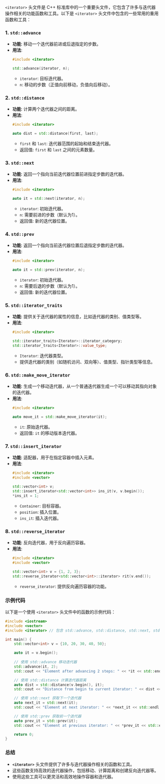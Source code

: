 `<iterator>` 头文件是 C++ 标准库中的一个重要头文件，它包含了许多与迭代器操作相关的功能函数和工具。以下是 `<iterator>` 头文件中包含的一些常用的重用函数和工具：

### 1. **`std::advance`**

- **功能**: 移动一个迭代器前进或后退指定的步数。
- **用法**:
  ```cpp
  #include <iterator>

  std::advance(iterator, n);
  ```
  - `iterator`: 目标迭代器。
  - `n`: 移动的步数（正值向前移动，负值向后移动）。

### 2. **`std::distance`**

- **功能**: 计算两个迭代器之间的距离。
- **用法**:
  ```cpp
  #include <iterator>

  auto dist = std::distance(first, last);
  ```
  - `first` 和 `last`: 迭代器范围的起始和结束迭代器。
  - 返回值: `first` 和 `last` 之间的元素数量。

### 3. **`std::next`**

- **功能**: 返回一个指向当前迭代器位置前进指定步数的迭代器。
- **用法**:
  ```cpp
  #include <iterator>

  auto it = std::next(iterator, n);
  ```
  - `iterator`: 初始迭代器。
  - `n`: 需要前进的步数（默认为1）。
  - 返回值: 新的迭代器位置。

### 4. **`std::prev`**

- **功能**: 返回一个指向当前迭代器位置后退指定步数的迭代器。
- **用法**:
  ```cpp
  #include <iterator>

  auto it = std::prev(iterator, n);
  ```
  - `iterator`: 初始迭代器。
  - `n`: 需要后退的步数（默认为1）。
  - 返回值: 新的迭代器位置。

### 5. **`std::iterator_traits`**

- **功能**: 提供关于迭代器的属性的信息，比如迭代器的类别、值类型等。
- **用法**:
  ```cpp
  #include <iterator>

  std::iterator_traits<Iterator>::iterator_category;
  std::iterator_traits<Iterator>::value_type;
  ```
  - `Iterator`: 迭代器类型。
  - 提供迭代器的类别（如随机访问、双向等）、值类型、指针类型等信息。

### 6. **`std::make_move_iterator`**

- **功能**: 生成一个移动迭代器，从一个普通迭代器生成一个可以移动其指向对象的迭代器。
- **用法**:
  ```cpp
  #include <iterator>

  auto move_it = std::make_move_iterator(it);
  ```
  - `it`: 原始迭代器。
  - 返回值: `it` 的移动版本迭代器。

### 7. **`std::insert_iterator`**

- **功能**: 适配器，用于在指定容器中插入元素。
- **用法**:
  ```cpp
  #include <iterator>
  #include <vector>

  std::vector<int> v;
  std::insert_iterator<std::vector<int>> ins_it(v, v.begin());
  *ins_it = 1;
  ```
  - `Container`: 目标容器。
  - `position`: 插入位置。
  - `ins_it`: 插入迭代器。

### 8. **`std::reverse_iterator`**

- **功能**: 反向迭代器，用于反向遍历容器。
- **用法**:
  ```cpp
  #include <iterator>
  #include <vector>

  std::vector<int> v = {1, 2, 3};
  std::reverse_iterator<std::vector<int>::iterator> rit(v.end());
  ```
  - `reverse_iterator`: 提供反向遍历容器的功能。

### 示例代码

以下是一个使用 `<iterator>` 头文件中的函数的示例代码：

```cpp
#include <iostream>
#include <vector>
#include <iterator> // 包含 std::advance, std::distance, std::next, std::prev

int main() {
    std::vector<int> v = {10, 20, 30, 40, 50};

    auto it = v.begin();
    
    // 使用 std::advance 移动迭代器
    std::advance(it, 2);
    std::cout << "Element after advancing 2 steps: " << *it << std::endl;

    // 使用 std::distance 计算迭代器距离
    auto dist = std::distance(v.begin(), it);
    std::cout << "Distance from begin to current iterator: " << dist << std::endl;

    // 使用 std::next 获取下一个迭代器
    auto next_it = std::next(it);
    std::cout << "Element at next iterator: " << *next_it << std::endl;

    // 使用 std::prev 获取前一个迭代器
    auto prev_it = std::prev(it);
    std::cout << "Element at previous iterator: " << *prev_it << std::endl;

    return 0;
}
```

### 总结

- **`<iterator>`** 头文件提供了许多与迭代器操作相关的函数和工具。
- 这些函数支持高效的迭代器操作，包括移动、计算距离和创建反向迭代器等。
- 使用这些工具可以更灵活和高效地操作容器和迭代器。